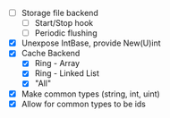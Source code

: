 - [ ] Storage file backend
  - [ ] Start/Stop hook
  - [ ] Periodic flushing
- [x] Unexpose IntBase, provide New(U)int
- [X] Cache Backend
  - [x] Ring - Array
  - [x] Ring - Linked List
  - [X] "All"
- [x] Make common types (string, int, uint)
- [x] Allow for common types to be ids

